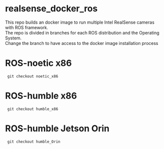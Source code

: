 # realsense_docker_ros
This repo builds an docker image to run multiple Intel RealSense cameras with ROS framework. </br>
The repo is divided in branches for each ROS distribution and the Operating System. </br>
Change the branch to have access to the docker image installation process

# ROS-noetic x86
``` git checkout noetic_x86```

# ROS-humble x86
``` git checkout humble_x86```

# ROS-humble Jetson Orin
``` git checkout humble_Orin```
